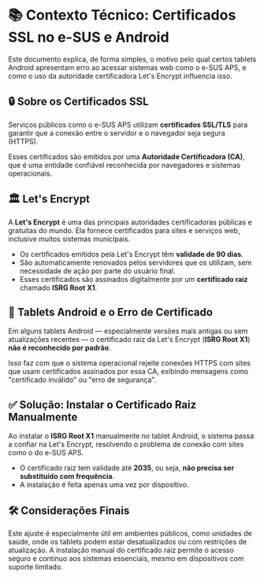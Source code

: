 # 📚 Contexto Técnico: Certificados SSL no e-SUS e Android

Este documento explica, de forma simples, o motivo pelo qual certos tablets Android apresentam erro ao acessar sistemas web como o e-SUS APS, e como o uso da autoridade certificadora Let's Encrypt influencia isso.

## 🔒 Sobre os Certificados SSL

Serviços públicos como o e-SUS APS utilizam **certificados SSL/TLS** para garantir que a conexão entre o servidor e o navegador seja segura (HTTPS).

Esses certificados são emitidos por uma **Autoridade Certificadora (CA)**, que é uma entidade confiável reconhecida por navegadores e sistemas operacionais.

## 🏛️ Let's Encrypt

A **Let's Encrypt** é uma das principais autoridades certificadoras públicas e gratuitas do mundo. Ela fornece certificados para sites e serviços web, inclusive muitos sistemas municipais.

- Os certificados emitidos pela Let's Encrypt têm **validade de 90 dias**.
- São automaticamente renovados pelos servidores que os utilizam, sem necessidade de ação por parte do usuário final.
- Esses certificados são assinados digitalmente por um **certificado raiz** chamado **ISRG Root X1**.

## 📲 Tablets Android e o Erro de Certificado

Em alguns tablets Android — especialmente versões mais antigas ou sem atualizações recentes — o certificado raiz da Let's Encrypt (**ISRG Root X1**) **não é reconhecido por padrão**.

Isso faz com que o sistema operacional rejeite conexões HTTPS com sites que usam certificados assinados por essa CA, exibindo mensagens como "certificado inválido" ou "erro de segurança".

## ✅ Solução: Instalar o Certificado Raiz Manualmente

Ao instalar o **ISRG Root X1** manualmente no tablet Android, o sistema passa a confiar na Let's Encrypt, resolvendo o problema de conexão com sites como o do e-SUS APS.

- O certificado raiz tem validade até **2035**, ou seja, **não precisa ser substituído com frequência**.
- A instalação é feita apenas uma vez por dispositivo.

## 🛠️ Considerações Finais

Este ajuste é especialmente útil em ambientes públicos, como unidades de saúde, onde os tablets podem estar desatualizados ou com restrições de atualização. A instalação manual do certificado raiz permite o acesso seguro e contínuo aos sistemas essenciais, mesmo em dispositivos com suporte limitado.


